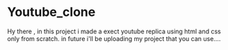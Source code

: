# Youtube_clone
Hy there , in this project i made a exect youtube replica using html and css only from scratch.
in future i'll be uploading my project that you can use....
